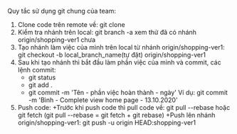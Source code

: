Quy tắc sử dụng git chung của team:
1. Clone code trên remote về: git clone 
2. Kiểm tra nhánh trên local: git branch -a xem thử đã có nhánh origin/shopping-ver1 chưa
3. Tạo nhánh làm việc của mình trên local từ nhánh origin/shopping-ver1: git checkout -b local_branch_name(tự đặt) origin/shopping-ver1
4. Sau khi tạo nhánh thì bắt đầu làm phần việc của mình và commit, các lệnh commit: 
	+ git status
	+ git add .
	+ git commit -m 'Tên - phần việc hoàn thành - ngày'
	Ví dụ: git commit -m 'Bình - Complete view home page - 13.10.2020'
5. Push code:
	+Trước khi push code thì pull code về: git pull --rebase hoặc git fetch  (git pull --rebase = git fetch + git rebase)
	+Push lên nhánh origin/shopping-ver1: git push -u origin HEAD:shopping-ver1